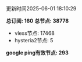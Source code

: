 更新时间2025-06-01 18:10:29

**总订阅: 160**
**总节点: 38778**
- vless节点: 17468
- hysteria2节点: 5

**google ping有效节点: 293**
